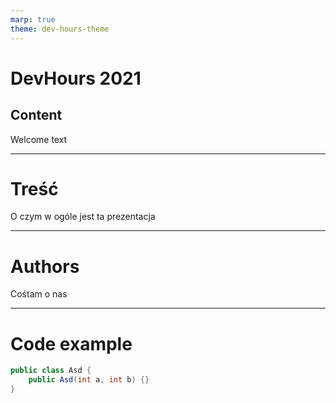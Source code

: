 ```yaml
---
marp: true
theme: dev-hours-theme
---
```


# DevHours 2021

## Content

Welcome text

<!-- any notes -->

---

# Treść

O czym w ogóle jest ta prezentacja

---

# Authors

Cośtam o nas

---

# Code example

```cs
public class Asd {
    public Asd(int a, int b) {}
}
```